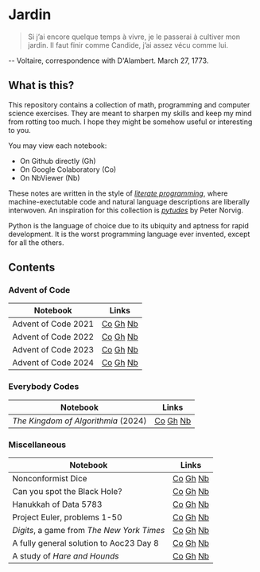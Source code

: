 # Jardin

> Si j’ai encore quelque temps à vivre, je le passerai à cultiver mon jardin. Il faut finir comme Candide, j’ai assez vécu comme lui.

-- Voltaire, correspondence with D'Alambert. March 27, 1773.

## What is this?
This repository contains a collection of math, programming and computer science exercises. 
They are meant to sharpen my skills and keep my mind from rotting too much. I hope they might be somehow useful or interesting to you.

You may view each notebook:
- On Github directly (Gh)
- On Google Colaboratory (Co)
- On NbViewer (Nb)

These notes are written in the style of [_literate programming_](https://github.com/norvig/pytudes), 
where machine-exectutable code and natural language descriptions are liberally interwoven.
An inspiration for this collection is [_pytudes_](https://github.com/norvig/pytudes) by Peter Norvig.

Python is the language of choice due to its ubiquity and aptness for rapid development. It is the worst
programming language ever invented, except for all the others.

## Contents

### Advent of Code
| Notebook              | Links                                                                                                                                                                                                                                                                                               |
|-----------------------|-----------------------------------------------------------------------------------------------------------------------------------------------------------------------------------------------------------------------------------------------------------------------------------------------------|
| Advent of Code 2021   | [Co](https://colab.research.google.com/github/edoannunziata/jardin/blob/master/aoc21/AdventOfCode21.ipynb) [Gh](https://github.com/edoannunziata/jardin/blob/master/aoc21/AdventOfCode21.ipynb) [Nb](https://nbviewer.org/github/edoannunziata/jardin/blob/master/aoc21/AdventOfCode21.ipynb)       |
| Advent of Code 2022   | [Co](https://colab.research.google.com/github/edoannunziata/jardin/blob/master/aoc22/AdventOfCode22.ipynb) [Gh](https://github.com/edoannunziata/jardin/blob/master/aoc22/AdventOfCode22.ipynb) [Nb](https://nbviewer.org/github/edoannunziata/jardin/blob/master/aoc22/AdventOfCode22.ipynb)       |
| Advent of Code 2023   | [Co](https://colab.research.google.com/github/edoannunziata/jardin/blob/master/aoc23/AdventOfCode23.ipynb) [Gh](https://github.com/edoannunziata/jardin/blob/master/aoc23/AdventOfCode23.ipynb) [Nb](https://nbviewer.org/github/edoannunziata/jardin/blob/master/aoc23/AdventOfCode23.ipynb)       |
| Advent of Code 2024   | [Co](https://colab.research.google.com/github/edoannunziata/jardin/blob/master/aoc24/AdventOfCode24.ipynb) [Gh](https://github.com/edoannunziata/jardin/blob/master/aoc24/AdventOfCode24.ipynb) [Nb](https://nbviewer.org/github/edoannunziata/jardin/blob/master/aoc24/AdventOfCode24.ipynb)       |

### Everybody Codes
| Notebook | Links |
| -------- | ----- |
| *The Kingdom of Algorithmia* (2024) | [Co](https://colab.research.google.com/github/edoannunziata/jardin/blob/master/ec24/EverybodyCodes24.ipynb) [Gh](https://github.com/edoannunziata/jardin/blob/master/ec24/EverybodyCodes24.ipynb) [Nb](https://nbviewer.org/github/edoannunziata/jardin/blob/master/ec24/EverybodyCodes24.ipynb)       |

### Miscellaneous
| Notebook | Links                                                                                                                                                                                                                                                                                                        |
| --- |--------------------------------------------------------------------------------------------------------------------------------------------------------------------------------------------------------------------------------------------------------------------------------------------------------------|
| Nonconformist Dice | [Co](https://colab.research.google.com/github/edoannunziata/jardin/blob/master/misc/NonconformistDice.ipynb) [Gh](https://github.com/edoannunziata/jardin/blob/master/misc/NonconformistDice.ipynb) [Nb](https://nbviewer.org/github/edoannunziata/jardin/blob/master/misc/NonconformistDice.ipynb) |
| Can you spot the Black Hole? |[Co](https://colab.research.google.com/github/edoannunziata/jardin/blob/master/misc/BlackHole.ipynb) [Gh](https://github.com/edoannunziata/jardin/blob/master/misc/BlackHole.ipynb) [Nb](https://nbviewer.org/github/edoannunziata/jardin/blob/master/misc/BlackHole.ipynb) |
| Hanukkah of Data 5783 | [Co](https://colab.research.google.com/github/edoannunziata/jardin/blob/master/hod83/HanukkahOfData83.ipynb) [Gh](https://github.com/edoannunziata/jardin/blob/master/hod83/HanukkahOfData83.ipynb) [Nb](https://nbviewer.org/github/edoannunziata/jardin/blob/master/hod83/HanukkahOfData83.ipynb) |
| Project Euler, problems 1-50 | [Co](https://colab.research.google.com/github/edoannunziata/jardin/blob/master/projecteuler/ProjectEuler.ipynb) [Gh](https://github.com/edoannunziata/jardin/blob/master/projecteuler/ProjectEuler.ipynb) [Nb](https://nbviewer.org/github/edoannunziata/jardin/blob/master/projecteuler/ProjectEuler.ipynb) |
| _Digits_, a game from _The New York Times_ | [Co](https://colab.research.google.com/github/edoannunziata/jardin/blob/master/misc/Digits.ipynb) [Gh](https://github.com/edoannunziata/jardin/blob/master/misc/Digits.ipynb) [Nb](https://nbviewer.org/github/edoannunziata/jardin/blob/master/misc/Digits.ipynb)                                           |
| A fully general solution to Aoc23 Day 8 | [Co](https://colab.research.google.com/github/edoannunziata/jardin/blob/master/misc/Aoc23Day8BonusRound.ipynb) [Gh](https://github.com/edoannunziata/jardin/blob/master/misc/Aoc23Day8BonusRound.ipynb) [Nb](https://nbviewer.org/github/edoannunziata/jardin/blob/master/misc/Aoc23Day8BonusRound.ipynb) |
| A study of _Hare and Hounds_ | [Co](https://colab.research.google.com/github/edoannunziata/jardin/blob/master/misc/HareAndHounds.ipynb) [Gh](https://github.com/edoannunziata/jardin/blob/master/misc/HareAndHounds.ipynb) [Nb](https://nbviewer.org/github/edoannunziata/jardin/blob/master/misc/HareAndHounds.ipynb) |

